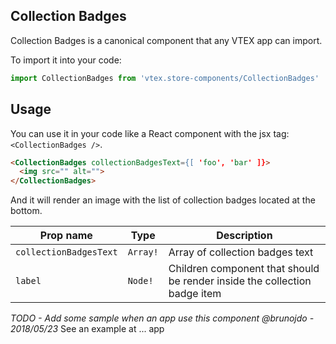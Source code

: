 ## Collection Badges
Collection Badges is a canonical component that any VTEX app can import.

To import it into your code: 
```js
import CollectionBadges from 'vtex.store-components/CollectionBadges'
```

## Usage
You can use it in your code like a React component with the jsx tag: `<CollectionBadges />`. 
```html
<CollectionBadges collectionBadgesText={[ 'foo', 'bar' ]}> 
  <img src="" alt="">
</CollectionBadges>
```

And it will render an image with the list of collection badges located at the bottom.

| Prop name              | Type       | Description                                                                 |
| ---------------------- | ---------- | --------------------------------------------------------------------------- |
| `collectionBadgesText` | `Array!`   | Array of collection badges text                                             |
| `label`                | `Node!`    | Children component that should be render inside the collection badge item   |

_TODO - Add some sample when an app use this component @brunojdo - 2018/05/23_
See an example at ... app
